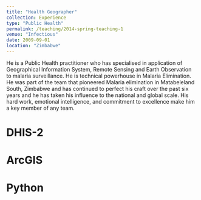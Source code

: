 ```yaml
---
title: "Health Geographer"
collection: Experience
type: "Public Health"
permalink: /teaching/2014-spring-teaching-1
venue: "Infectious"
date: 2009-09-01
location: "Zimbabwe"
---
```


He is a Public Health practitioner who has specialised in application of Geographical Information System, Remote Sensing and Earth Observation to malaria surveillance. He is technical powerhouse in Malaria Elimination. He was part of the team that pioneered Malaria elimination in Matabeleland South, Zimbabwe and has continued to perfect his craft over the past six years and he has taken his influence to the national and global scale. His hard work, emotional intelligence, and commitment to excellence make him a key member of any team.

DHIS-2
======

ArcGIS
======

Python
======
